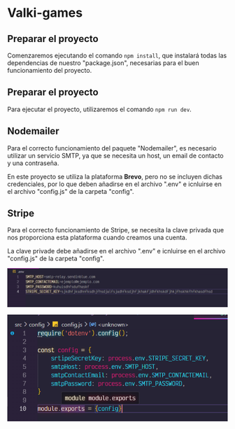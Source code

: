 # Valki-games

## Preparar el proyecto
Comenzaremos ejecutando el comando `npm install`, que instalará todas las dependencias de nuestro "package.json", necesarias para el buen funcionamiento del proyecto.

## Preparar el proyecto
Para ejecutar el proyecto, utilizaremos el comando `npm run dev`.

## Nodemailer
Para el correcto funcionamiento del paquete "Nodemailer", es necesario utilizar un servicio SMTP, ya que se necesita un host, un email de contacto y una contraseña. 

En este proyecto se utiliza la plataforma **Brevo**, pero no se incluyen dichas credenciales, por lo que deben añadirse en el archivo ".env" e icnluirse en el archivo "config.js" de la carpeta "config".

## Stripe
Para el correcto funcionamiento de Stripe, se necesita la clave privada que nos proporciona esta plataforma cuando creamos una cuenta. 

La clave privade debe añadirse en el archivo ".env" e icnluirse en el archivo "config.js" de la carpeta "config".

![Ejemplo fichero .env](./snapshots/env.png)

![Ejemplo fichero .env](./snapshots/config.png)